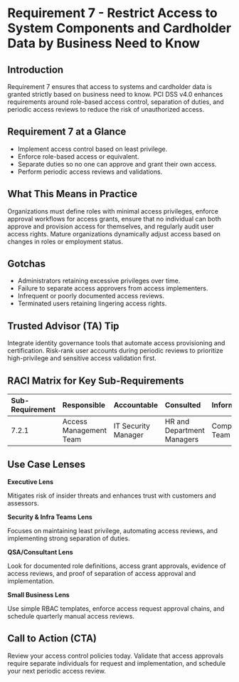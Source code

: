 # Requirement 7 - Restrict Access to System Components and Cardholder Data by Business Need to Know
## Introduction

Requirement 7 ensures that access to systems and cardholder data is granted strictly based on business need to know. PCI DSS v4.0 enhances requirements around role-based access control, separation of duties, and periodic access reviews to reduce the risk of unauthorized access.

## Requirement 7 at a Glance

- Implement access control based on least privilege.
- Enforce role-based access or equivalent.
- Separate duties so no one can approve and grant their own access.
- Perform periodic access reviews and validations.

## What This Means in Practice

Organizations must define roles with minimal access privileges, enforce approval workflows for access grants, ensure that no individual can both approve and provision access for themselves, and regularly audit user access rights. Mature organizations dynamically adjust access based on changes in roles or employment status.

## Gotchas

- Administrators retaining excessive privileges over time.
- Failure to separate access approvers from access implementers.
- Infrequent or poorly documented access reviews.
- Terminated users retaining lingering access rights.

## Trusted Advisor (TA) Tip

Integrate identity governance tools that automate access provisioning and certification. Risk-rank user accounts during periodic reviews to prioritize high-privilege and sensitive access validation first.

## RACI Matrix for Key Sub-Requirements

| Sub-Requirement | Responsible | Accountable | Consulted | Informed |
|:----------------|:------------|:-----------|:----------|:--------|
| 7.2.1 | Access Management Team | IT Security Manager | HR and Department Managers | Compliance Team |

## Use Case Lenses

**Executive Lens**

Mitigates risk of insider threats and enhances trust with customers and assessors.

**Security & Infra Teams Lens**

Focuses on maintaining least privilege, automating access reviews, and implementing strong separation of duties.

**QSA/Consultant Lens**

Look for documented role definitions, access grant approvals, evidence of access reviews, and proof of separation of access approval and implementation.

**Small Business Lens**

Use simple RBAC templates, enforce access request approval chains, and schedule quarterly manual access reviews.

## Call to Action (CTA)

Review your access control policies today. Validate that access approvals require separate individuals for request and implementation, and schedule your next periodic access review.

